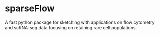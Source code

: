 # sparseFlow
A fast python package for sketching with applications on flow cytometry and scRNA-seq data focusing on retaining rare cell populations.